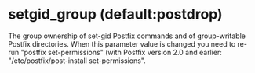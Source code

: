 # setgid_group (default:postdrop) 


The group ownership of set-gid Postfix commands and of group-writable
Postfix directories. When this parameter value is changed you need
to re-run "postfix set-permissions" (with Postfix version 2.0 and
earlier: "/etc/postfix/post-install set-permissions".



